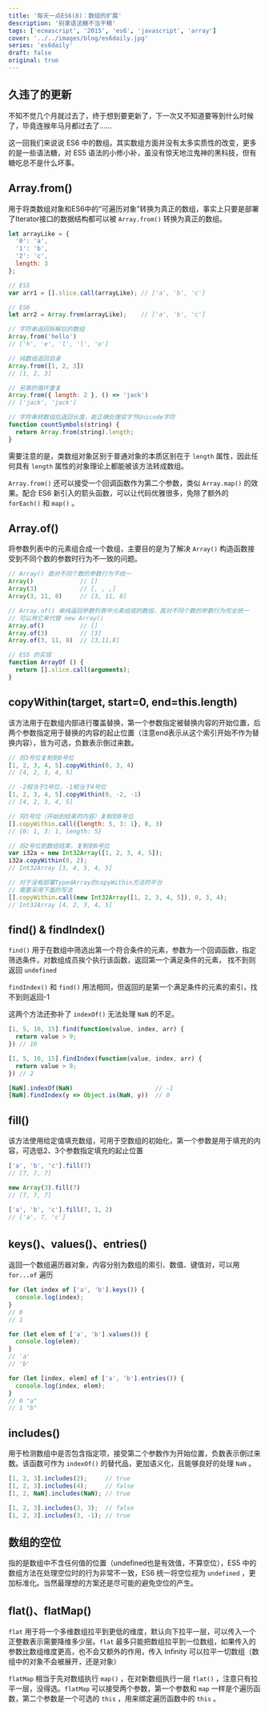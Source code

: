 ```yaml
---
title: '每天一点ES6(8)：数组的扩展'
description: '别拿语法糖不当干粮'
tags: ['ecmascript', '2015', 'es6', 'javascript', 'array']
cover: '../../images/blog/es6daily.jpg'
series: 'es6daily'
draft: false
original: true
---
```


## 久违了的更新

不知不觉几个月就过去了，终于想到要更新了，下一次又不知道要等到什么时候了，毕竟连猴年马月都过去了……

这一回我们来说说 ES6 中的数组。其实数组方面并没有太多实质性的改变，更多的是一些语法糖，对 ES5 语法的小修小补，虽没有惊天地泣鬼神的黑科技，但有糖吃总不是什么坏事。

## Array.from()

用于将类数组对象和ES6中的“可遍历对象”转换为真正的数组，事实上只要是部署了Iterator接口的数据结构都可以被 `Array.from()` 转换为真正的数组。

```js
let arrayLike = {
  '0': 'a',
  '1': 'b',
  '2': 'c',
  length: 3
};

// ES5
var arr1 = [].slice.call(arrayLike); // ['a', 'b', 'c']

// ES6
let arr2 = Array.from(arrayLike);    // ['a', 'b', 'c']

// 字符串返回拆解后的数组
Array.from('hello')
// ['h', 'e', 'l', 'l', 'o']

// 纯数组返回自身
Array.from([1, 2, 3])
// [1, 2, 3]

// 另类的循环重复
Array.from({ length: 2 }, () => 'jack')
// ['jack', 'jack']

// 字符串转数组后返回长度，能正确处理双字节Unicode字符
function countSymbols(string) {
  return Array.from(string).length;
}
```

需要注意的是，类数组对象区别于普通对象的本质区别在于 `length` 属性，因此任何具有 `length` 属性的对象理论上都能被该方法转成数组。

 `Array.from()` 还可以接受一个回调函数作为第二个参数，类似 `Array.map()` 的效果。配合 ES6 新引入的箭头函数，可以让代码优雅很多，免除了额外的 `forEach()` 和 `map()` 。

## Array.of()

将参数列表中的元素组合成一个数组，主要目的是为了解决 `Array()` 构造函数接受到不同个数的参数时行为不一致的问题。

```js
// Array() 面对不同个数的参数行为不统一
Array()             // []
Array(3)            // [, , ,]
Array(3, 11, 8)     // [3, 11, 8]

// Array.of() 单纯返回参数列表中元素组成的数组，面对不同个数的参数行为完全统一
// 可以用它来代替 new Array()
Array.of()          // []
Array.of(3)         // [3]
Array.of(3, 11, 8)  // [3,11,8]

// ES5 的实现
function ArrayOf () {
  return [].slice.call(arguments);
}
```

## copyWithin(target, start=0, end=this.length)

该方法用于在数组内部进行覆盖替换，第一个参数指定被替换内容的开始位置，后两个参数指定用于替换的内容的起止位置（注意end表示从这个索引开始不作为替换内容），皆为可选，负数表示倒过来数。

```js
// 将3号位复制到0号位
[1, 2, 3, 4, 5].copyWithin(0, 3, 4)
// [4, 2, 3, 4, 5]

// -2相当于3号位，-1相当于4号位
[1, 2, 3, 4, 5].copyWithin(0, -2, -1)
// [4, 2, 3, 4, 5]

// 将3号位（开始到结束的内容）复制到0号位
[].copyWithin.call({length: 5, 3: 1}, 0, 3)
// {0: 1, 3: 1, length: 5}

// 将2号位到数组结束，复制到0号位
var i32a = new Int32Array([1, 2, 3, 4, 5]);
i32a.copyWithin(0, 2);
// Int32Array [3, 4, 5, 4, 5]

// 对于没有部署TypedArray的copyWithin方法的平台
// 需要采用下面的写法
[].copyWithin.call(new Int32Array([1, 2, 3, 4, 5]), 0, 3, 4);
// Int32Array [4, 2, 3, 4, 5]
```

## find() & findIndex()

 `find()` 用于在数组中筛选出第一个符合条件的元素，参数为一个回调函数，指定筛选条件，对数组成员挨个执行该函数，返回第一个满足条件的元素， 找不到则返回 `undefined`

 `findIndex()` 和 `find()` 用法相同，但返回的是第一个满足条件的元素的索引，找不到则返回-1

这两个方法还弥补了 `indexOf()` 无法处理 `NaN` 的不足。

```js
[1, 5, 10, 15].find(function(value, index, arr) {
  return value > 9;
}) // 10

[1, 5, 10, 15].findIndex(function(value, index, arr) {
  return value > 9;
}) // 2

[NaN].indexOf(NaN)                       // -1
[NaN].findIndex(y => Object.is(NaN, y))  // 0
```

## fill()

该方法使用给定值填充数组，可用于空数组的初始化，第一个参数是用于填充的内容，可选低2、3个参数指定填充的起止位置

```js
['a', 'b', 'c'].fill(7)
// [7, 7, 7]

new Array(3).fill(7)
// [7, 7, 7]

['a', 'b', 'c'].fill(7, 1, 2)
// ['a', 7, 'c']
```

## keys()、values()、entries()

返回一个数组遍历器对象，内容分别为数组的索引、数值、键值对，可以用 `for...of` 遍历

```js
for (let index of ['a', 'b'].keys()) {
  console.log(index);
}
// 0
// 1

for (let elem of ['a', 'b'].values()) {
  console.log(elem);
}
// 'a'
// 'b'

for (let [index, elem] of ['a', 'b'].entries()) {
  console.log(index, elem);
}
// 0 "a"
// 1 "b"
```

## includes()

用于检测数组中是否包含指定项，接受第二个参数作为开始位置，负数表示倒过来数。该函数可作为 `indexOf()` 的替代品，更加语义化，且能够良好的处理 `NaN` 。

```js
[1, 2, 3].includes(2);     // true
[1, 2, 3].includes(4);     // false
[1, 2, NaN].includes(NaN); // true

[1, 2, 3].includes(3, 3);  // false
[1, 2, 3].includes(3, -1); // true
```

## 数组的空位

指的是数组中不含任何值的位置（undefined也是有效值，不算空位），ES5 中的数组方法在处理空位时的行为非常不一致，ES6 统一将空位视为 `undefined` ，更加标准化。当然最理想的方案还是尽可能的避免空位的产生。

## flat()、flatMap()

`flat` 用于将一个多维数组拉平到更低的维度，默认向下拉平一层，可以传入一个正整数表示需要降维多少层。`flat` 最多只能把数组拉平到一位数组，如果传入的参数比数组维度更高，也不会又额外的作用，传入 Infinity 可以拉平一切数组（数组中的对象不会被展开，还是对象）

`flatMap` 相当于先对数组执行 `map()` ，在对新数组执行一层 `flat()` ，注意只有拉平一层，没得选。`flatMap` 可以接受两个参数，第一个参数和 `map` 一样是个遍历函数，第二个参数是一个可选的 `this` ，用来绑定遍历函数中的 `this` 。
